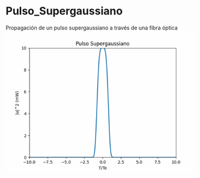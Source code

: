 # Pulso_Supergaussiano
Propagación de un pulso supergaussiano a través de una fibra óptica
![](Anim_Super.gif)

